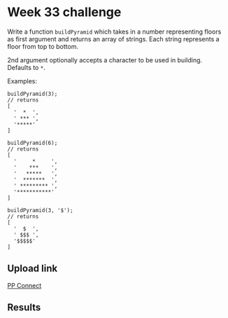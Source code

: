 # Week 33 challenge

Write a function `buildPyramid` which takes in a number representing floors as first argument and returns an array of strings.
Each string represents a floor from top to bottom.

2nd argument optionally accepts a character to be used in building. Defaults to `*`.

Examples:
```
buildPyramid(3);
// returns
[
  '  *  ',
  ' *** ',
  '*****'
]

buildPyramid(6);
// returns
[
  '     *     ',
  '    ***    ',
  '   *****   ',
  '  *******  ',
  ' ********* ',
  '***********'
]

buildPyramid(3, '$');
// returns
[
  '  $  ',
  ' $$$ ',
  '$$$$$'
]
```


## Upload link

[PP Connect](https://connect.passionatepeople.io/code-challenge-submission)

## Results

